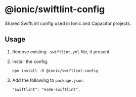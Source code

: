 # @ionic/swiftlint-config

Shared SwiftLint config used in Ionic and Capacitor projects.

## Usage

1. Remove existing `.swiftlint.yml` file, if present.
1. Install the config.

    ```
    npm install -D @ionic/swiftlint-config
    ```

1. Add the following to `package.json`:

    ```
    "swiftlint": "node-swiftlint",
    ```
